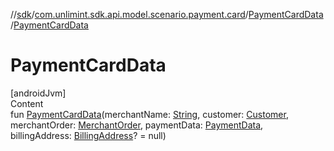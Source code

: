 //[sdk](../../../index.md)/[com.unlimint.sdk.api.model.scenario.payment.card](../index.md)/[PaymentCardData](index.md)/[PaymentCardData](-payment-card-data.md)



# PaymentCardData  
[androidJvm]  
Content  
fun [PaymentCardData](-payment-card-data.md)(merchantName: [String](https://kotlinlang.org/api/latest/jvm/stdlib/kotlin/-string/index.html), customer: [Customer](../../com.unlimint.sdk.api.model/-customer/index.md), merchantOrder: [MerchantOrder](../../com.unlimint.sdk.api.model/-merchant-order/index.md), paymentData: [PaymentData](../../com.unlimint.sdk.api.model.scenario.payment.common/-payment-data/index.md), billingAddress: [BillingAddress](../../com.unlimint.sdk.api.model/-billing-address/index.md)? = null)  



